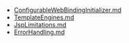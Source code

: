 - [ConfigurableWebBindingInitializer.md](https://github.com/chori84/til/blob/master/SpringBoot/ConfigurableWebBindingInitializer.md)
- [TemplateEngines.md](https://github.com/chori84/til/blob/master/SpringBoot/TemplateEngines.md)
- [JspLimitations.md](https://github.com/chori84/til/blob/master/SpringBoot/JspLimitations.md)
- [ErrorHandling.md](https://github.com/chori84/til/blob/master/SpringBoot/ErrorHandling.md)